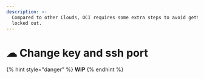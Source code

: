```yaml
---
description: >-
  Compared to other Clouds, OCI requires some extra steps to avoid getting
  locked out.
---
```


# ☁ Change key and ssh port



{% hint style="danger" %}
**WIP**
{% endhint %}
